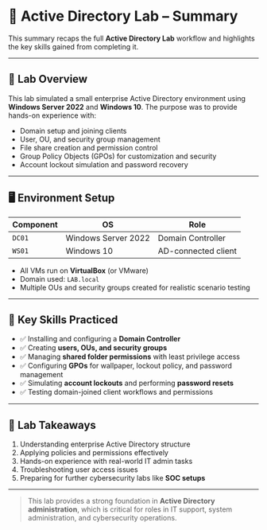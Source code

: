 # 🏁 Active Directory Lab – Summary

This summary recaps the full **Active Directory Lab** workflow and highlights the key skills gained from completing it.

---

## 📖 Lab Overview

This lab simulated a small enterprise Active Directory environment using **Windows Server 2022** and **Windows 10**. The purpose was to provide hands-on experience with:

* Domain setup and joining clients
* User, OU, and security group management
* File share creation and permission control
* Group Policy Objects (GPOs) for customization and security
* Account lockout simulation and password recovery

---

## 🖥️ Environment Setup

| Component | OS                  | Role                |
| --------- | ------------------- | ------------------- |
| `DC01`    | Windows Server 2022 | Domain Controller   |
| `WS01`    | Windows 10          | AD-connected client |

* All VMs run on **VirtualBox** (or VMware)
* Domain used: `LAB.local`
* Multiple OUs and security groups created for realistic scenario testing

---

## 🧠 Key Skills Practiced

* ✅ Installing and configuring a **Domain Controller**
* ✅ Creating **users, OUs, and security groups**
* ✅ Managing **shared folder permissions** with least privilege access
* ✅ Configuring **GPOs** for wallpaper, lockout policy, and password management
* ✅ Simulating **account lockouts** and performing **password resets**
* ✅ Testing domain-joined client workflows and permissions

---

## 🔑 Lab Takeaways

1. Understanding enterprise Active Directory structure
2. Applying policies and permissions effectively
3. Hands-on experience with real-world IT admin tasks
4. Troubleshooting user access issues
5. Preparing for further cybersecurity labs like **SOC setups**

---

> This lab provides a strong foundation in **Active Directory administration**, which is critical for roles in IT support, system administration, and cybersecurity operations.

